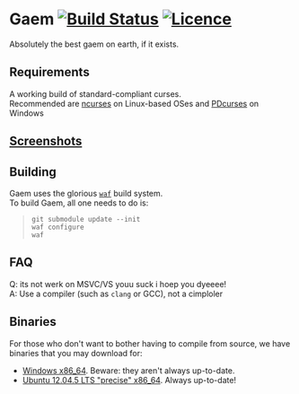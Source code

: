 # Gaem [![Build Status](https://travis-ci.org/skorezore/gaem.svg?branch=master)](https://travis-ci.org/skorezore/gaem) [![Licence](https://img.shields.io/badge/license-MIT-blue.svg?style=flat)](LICENSE)
Absolutely the best gaem on earth, if it exists.

## Requirements
A working build of standard-compliant curses.<br />
Recommended are [ncurses](http://bfy.tw/xfD) on Linux-based OSes and [PDcurses](http://bfy.tw/xfM) on Windows

## [Screenshots](http://imgur.com/a/AHjud)

## Building
Gaem uses the glorious [`waf`](https://github.com/waf-project/waf) build system.<br />
To build Gaem, all one needs to do is:
> `git submodule update --init`<br />
> `waf configure`<br />
> `waf`

## FAQ
Q: its not werk on MSVC/VS youu suck i hoep you dyeeee!  
A: Use a compiler (such as `clang` or GCC), not a cimploler

## Binaries
For those who don't want to bother having to compile from source, we have binaries that you may download for:
 * [Windows x86_64](https://www.dropbox.com/s/rqftmlpp3ez3hig/Gaem.exe?dl=1). Beware: they aren't always up-to-date.
 * [Ubuntu 12.04.5 LTS "precise" x86_64](https://www.dropbox.com/sh/3v8wry9vsocgcrc/AADseRZlthoGgK4ZXdvjgfvQa?dl=0). Always up-to-date!
